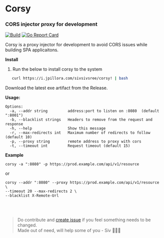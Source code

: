 
# Corsy 
### CORS injector proxy for development
[![Build](https://github.com/sivsivsree/corsy/actions/workflows/unit-test.yaml/badge.svg)](https://github.com/sivsivsree/corsy/actions/workflows/unit-test.yaml) [![Go Report Card](https://goreportcard.com/badge/github.com/sivsivsree/corsy)](https://goreportcard.com/report/github.com/sivsivsree/corsy)

Corsy is a proxy injector for development to avoid CORS issues while building SPA applicaitons.


<b>Install</b>

1.  Run the below to install corsy to the system
```sh
   curl https://i.jpillora.com/sivsivsree/corsy! | bash
```

Download the latest exe artifact from the Release.

<b>Usage: </b>

```
Options:
  -a, --addr string         address:port to listen on :8080  (default ":8001")
  -b, --blacklist strings   Headers to remove from the request and response
  -h, --help                Show this message
  -r, --max-redirects int   Maximum number of redirects to follow (default 10)
  -p, --proxy string        remote address to proxy with cors
  -t, --timeout int         Request timeout (default 15)
```

<b>Example</b>
 <br>

```
corsy -a ":8080" -p https://prod.example.com/api/v1/resource

```
or 
```
corsy --addr ":8080" --proxy https://prod.example.com/api/v1/resource  \
--timeout 20 --max-redirects 2 \
--blacklist X-Remote-Url 

```
<br>
<br>

> Do contribute and <a href="https://github.com/sivsivsree/corsy/issues/new">create issue</a> if you feel something needs to be changed. <br>
> <h7>Made out of need, will help some of you - Siv 🧑🏻‍💻 </h7>
